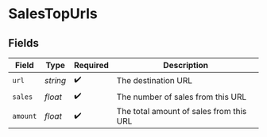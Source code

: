# SalesTopUrls


## Fields

| Field                                   | Type                                    | Required                                | Description                             |
| --------------------------------------- | --------------------------------------- | --------------------------------------- | --------------------------------------- |
| `url`                                   | *string*                                | :heavy_check_mark:                      | The destination URL                     |
| `sales`                                 | *float*                                 | :heavy_check_mark:                      | The number of sales from this URL       |
| `amount`                                | *float*                                 | :heavy_check_mark:                      | The total amount of sales from this URL |